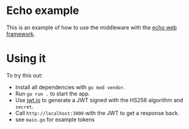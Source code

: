 # Echo example

This is an example of how to use the middleware with the [echo web framework](https://github.com/labstack/echo).

# Using it

To try this out:

* Install all dependencies with `go mod vendor`.
* Run `go run .` to start the app.
* Use [jwt.io](https://jwt.io/) to generate a JWT signed with the HS256 algorithm and `secret`.
* Call `http://localhost:3000` with the JWT to get a response back.
* see `main.go` for example tokens
